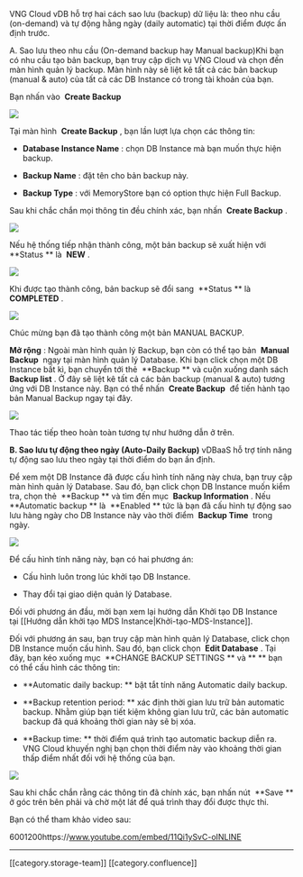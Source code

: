 VNG Cloud vDB hỗ trợ hai cách sao lưu (backup) dữ liệu là: theo nhu cầu (on-demand) và tự động hằng ngày (daily automatic) tại thời điểm được ấn định trước.





A. Sao lưu theo nhu cầu (On-demand backup hay Manual backup)Khi bạn có nhu cầu tạo bản backup, bạn truy cập dịch vụ VNG Cloud và chọn đến màn hình quản lý backup. Màn hình này sẽ liệt kê tất cả các bản backup (manual & auto) của tất cả các DB Instance có trong tài khoản của bạn.

Bạn nhấn vào  **Create Backup** 

![](images/storage/image2020-2-21_10-39-36.png)



Tại màn hình  **Create Backup** , bạn lần lượt lựa chọn các thông tin:


*  **Database Instance Name** : chọn DB Instance mà bạn muốn thực hiện backup.


*  **Backup Name** : đặt tên cho bản backup này.


*  **Backup Type** : với MemoryStore bạn có option thực hiện Full Backup.



Sau khi chắc chắn mọi thông tin đều chính xác, bạn nhấn  **Create Backup** .

![](images/storage/image2020-2-21_10-40-15.png)

Nếu hệ thống tiếp nhận thành công, một bản backup sẽ xuất hiện với  **Status ** là  **NEW** .

![](images/storage/image2020-2-21_10-41-18.png)



Khi được tạo thành công, bản backup sẽ đổi sang  **Status ** là  **COMPLETED** .

![](images/storage/image2020-2-21_10-41-51.png)



Chúc mừng bạn đã tạo thành công một bản MANUAL BACKUP.



 **Mở rộng** : Ngoài màn hình quản lý Backup, bạn còn có thể tạo bản  **Manual Backup**  ngay tại màn hình quản lý Database. Khi bạn click chọn một DB Instance bất kì, bạn chuyển tới thẻ  **Backup ** và cuộn xuống danh sách  **Backup list** . Ở đây sẽ liệt kê tất cả các bản backup (manual & auto) tương ứng với DB Instance này. Bạn có thể nhấn  **Create Backup**  để tiến hành tạo bản Manual Backup ngay tại đây.

![](images/storage/image2020-2-21_10-42-36.png)



Thao tác tiếp theo hoàn toàn tương tự như hướng dẫn ở trên.

 **B. Sao lưu tự động theo ngày (Auto-Daily Backup)** vDBaaS hỗ trợ tính năng tự động sao lưu theo ngày tại thời điểm do bạn ấn định.

Để xem một DB Instance đã được cấu hình tính năng này chưa, bạn truy cập màn hình quản lý Database. Sau đó, bạn click chọn DB Instance muốn kiểm tra, chọn thẻ  **Backup ** và tìm đến mục  **Backup Information** . Nếu  **Automatic backup ** là  **Enabled ** tức là bạn đã cấu hình tự động sao lưu hàng ngày cho DB Instance này vào thời điểm  **Backup Time**  trong ngày.

![](images/storage/image2020-2-21_10-43-29.png)



Để cấu hình tính năng này, bạn có hai phương án:


* Cấu hình luôn trong lúc khởi tạo DB Instance.


* Thay đổi tại giao diện quản lý Database.



Đối với phương án đầu, mời bạn xem lại hướng dẫn Khởi tạo DB Instance tại [[Hướng dẫn khởi tạo MDS Instance|Khởi-tạo-MDS-Instance]].

Đối với phương án sau, bạn truy cập màn hình quản lý Database, click chọn DB Instance muốn cấu hình. Sau đó, bạn click chọn  **Edit Database** . Tại đây, bạn kéo xuống mục  **CHANGE BACKUP SETTINGS ** và ** ** bạn có thể cấu hình các thông tin:


*  **Automatic daily backup: ** bật tắt tính năng Automatic daily backup.


*  **Backup retention period: ** xác định thời gian lưu trữ bản automatic backup. Nhằm giúp bạn tiết kiệm không gian lưu trữ, các bản automatic backup đã quá khoảng thời gian này sẽ bị xóa.


*  **Backup time: ** thời điểm quá trình tạo automatic backup diễn ra. VNG Cloud khuyến nghị bạn chọn thời điểm này vào khoảng thời gian thấp điểm nhất đối với hệ thống của bạn.



![](images/storage/image2020-2-21_10-44-6.png)



Sau khi chắc chắn rằng các thông tin đã chính xác, bạn nhấn nút  **Save ** ở góc trên bên phải và chờ một lát để quá trình thay đổi được thực thi.

Bạn có thể tham khảo video sau:



6001200https://www.youtube.com/embed/11Qi1ySvC-oINLINE





*****

[[category.storage-team]] 
[[category.confluence]] 
